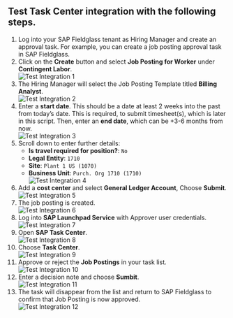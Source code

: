 ## Test Task Center integration with the following steps.  
  
1. Log into your SAP Fieldglass tenant as Hiring Manager and create an approval task. For example, you can create a job posting approval task in SAP Fieldglass.
2. Click on the **Create** button and select **Job Posting for Worker** under **Contingent Labor**.  
  ![Test Integration 1](images/T1.png)
3. The Hiring Manager will select the Job Posting Template titled **Billing Analyst**.  
  ![Test Integration 2](images/T2.png)
4. Enter a **start date**. This should be a date at least 2 weeks into the past from today’s date. This is required, to submit timesheet(s), which is later in this
script. Then, enter an **end date**, which can be +3-6 months from now.  
  ![Test Integration 3](images/T3.png)
5. Scroll down to enter further details:
   * __Is travel required for position?__: `No`
   * __Legal Entity__: `1710`
   * __Site__: `Plant 1 US (1070)`
   * __Business Unit__: `Purch. Org 1710 (1710)`  
  ![Test Integration 4](images/T4.png)
6. Add a **cost center** and select **General Ledger Account**, Choose **Submit**.  
  ![Test Integration 5](images/T5.png)
7. The job posting is created.  
  ![Test Integration 6](images/T6.png)
8. Log into **SAP Launchpad Service** with Approver user credentials.  
  ![Test Integration 7](images/T7.png)
9. Open **SAP Task Center**.  
  ![Test Integration 8](images/T8.png)
10. Choose **Task Center**.  
  ![Test Integration 9](images/T9.png)
11. Approve or reject the **Job Postings** in your task list.  
  ![Test Integration 10](images/T10.png)
12. Enter a decision note and choose **Sumbit**.  
  ![Test Integration 11](images/T11.png)
13. The task will disappear from the list and return to SAP Fieldglass to confirm that Job Posting is now approved.  
  ![Test Integration 12](images/T12.png)
